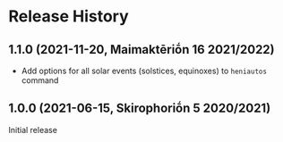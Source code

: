 # Release History

## 1.1.0 (2021-11-20, Maimaktēriṓn 16 2021/2022)

* Add options for all solar events (solstices, equinoxes) to `heniautos` command

## 1.0.0 (2021-06-15, Skirophoriṓn 5 2020/2021)

Initial release